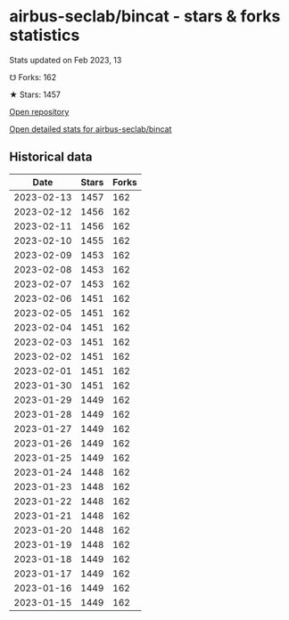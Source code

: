 # airbus-seclab/bincat - stars & forks statistics

Stats updated on Feb 2023, 13

☋ Forks: 162

★ Stars: 1457

[Open repository](https://github.com/airbus-seclab/bincat)

[Open detailed stats for airbus-seclab/bincat](https://reviewgithub.com/rep/airbus-seclab/bincat)

## Historical data
| Date | Stars | Forks |
|------|-------|-------|
| 2023-02-13 | 1457 | 162 | 
| 2023-02-12 | 1456 | 162 | 
| 2023-02-11 | 1456 | 162 | 
| 2023-02-10 | 1455 | 162 | 
| 2023-02-09 | 1453 | 162 | 
| 2023-02-08 | 1453 | 162 | 
| 2023-02-07 | 1453 | 162 | 
| 2023-02-06 | 1451 | 162 | 
| 2023-02-05 | 1451 | 162 | 
| 2023-02-04 | 1451 | 162 | 
| 2023-02-03 | 1451 | 162 | 
| 2023-02-02 | 1451 | 162 | 
| 2023-02-01 | 1451 | 162 | 
| 2023-01-30 | 1451 | 162 | 
| 2023-01-29 | 1449 | 162 | 
| 2023-01-28 | 1449 | 162 | 
| 2023-01-27 | 1449 | 162 | 
| 2023-01-26 | 1449 | 162 | 
| 2023-01-25 | 1449 | 162 | 
| 2023-01-24 | 1448 | 162 | 
| 2023-01-23 | 1448 | 162 | 
| 2023-01-22 | 1448 | 162 | 
| 2023-01-21 | 1448 | 162 | 
| 2023-01-20 | 1448 | 162 | 
| 2023-01-19 | 1448 | 162 | 
| 2023-01-18 | 1449 | 162 | 
| 2023-01-17 | 1449 | 162 | 
| 2023-01-16 | 1449 | 162 | 
| 2023-01-15 | 1449 | 162 | 

